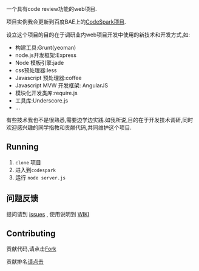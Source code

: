 一个具有code review功能的web项目.

项目实例我会更新到百度BAE上的[CodeSpark项目](http://codespark.duapp.com/ "CodeSpark").
 
设立这个项目的目的在于调研业内web项目开发中使用的新技术和开发方式,如:

> 
- 构建工具:Grunt(yeoman)
- node.js开发框架:Express
- Node 模板引擎:jade
- css预处理器:less
- Javascript 预处理器:coffee
- Javascript MVW 开发框架: AngularJS
- 模块化开发类库:require.js
- 工具库:Underscore.js
- ...

有些技术我也不是很熟悉,需要边学边实践.如我所说,目的在于开发技术调研,同时欢迎感兴趣的同学指教和贡献代码,共同维护这个项目.

## Running ##

1. `clone` 项目
2. 进入到`codespark`
3. 运行 `node server.js`

## 问题反馈 ##

提问请到 [issues](https://github.com/devqin/codespark/issues) , 使用说明到 [WIKI](https://github.com/devqin/codespark/wiki)

## Contributing ##

贡献代码,请点击[Fork](https://github.com/devqin/codespark/fork "Fork")

贡献排名[请点击](https://github.com/devqin/codespark/graphs/contributors)





